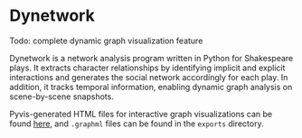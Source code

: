 # Dynetwork

Todo: complete dynamic graph visualization feature

Dynetwork is a network analysis program written in Python for Shakespeare plays. It extracts character relationships by identifying implicit and explicit interactions and generates the social network accordingly for each play. In addition, it tracks temporal information, enabling dynamic graph analysis on scene-by-scene snapshots.

Pyvis-generated HTML files for interactive graph visualizations can be found [here](https://github.com/m-lm/shakespeare-networks), and `.graphml` files can be found in the `exports` directory.
